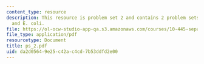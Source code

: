 ```yaml
---
content_type: resource
description: This resource is problem set 2 and contains 2 problem sets on centrifugation
  and E. coli.
file: https://ol-ocw-studio-app-qa.s3.amazonaws.com/courses/10-445-separation-processes-for-biochemical-products-summer-2005/da2d05649e25c42ac4cd7b53ddfd2e00_ps_2.pdf
file_type: application/pdf
resourcetype: Document
title: ps_2.pdf
uid: da2d0564-9e25-c42a-c4cd-7b53ddfd2e00
---
```

